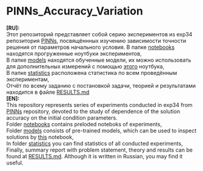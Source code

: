 # PINNs_Accuracy_Variation
**[RU]:**  
Этот репозиторий представляет собой серию экспериментов из exp34 репозитория [PINNs](https://github.com/mikhakuv/PINNs/tree/main), посвящённных изучению зависимости точности решения от параметров начального условия. 
В папке [notebooks](https://github.com/mikhakuv/PINNs_Accuracy_Variation/tree/main/notebooks) находятся прогруженные ноутбуки экспериментов,  
В папке [models](https://github.com/mikhakuv/PINNs_Accuracy_Variation/tree/main/models) находятся обученные модели, их можно использовать для дополнительных измерений с помощью [этого](https://colab.research.google.com/drive/1bOyiH_URqN34WNt1R8IjAz-yX6OpbPLr?usp=sharing) ноутбука,  
В папке [statistics](https://github.com/mikhakuv/PINNs_Accuracy_Variation/tree/main/statistics) расположена статистика по всем проведённым экспериментам,  
Отчёт по всему заданию с постановкой задачи, теорией и результатами находится в файле [RESULTS.md](https://github.com/mikhakuv/PINNs_Accuracy_Variation/blob/main/RESULTS.md)  
**[EN]:**  
This repository represents series of experiments conducted in exp34 from [PINNs](https://github.com/mikhakuv/PINNs/tree/main) repository, devoted to the study of dependence of the solution accuracy on the initial condition parameters.  
Folder [notebooks](https://github.com/mikhakuv/PINNs_Accuracy_Variation/tree/main/notebooks) contains preloded noteboks of experiments,  
Folder [models](https://github.com/mikhakuv/PINNs_Accuracy_Variation/tree/main/models) consists of pre-trained models, which can be used to inspect solutions by [this](https://colab.research.google.com/drive/1bOyiH_URqN34WNt1R8IjAz-yX6OpbPLr?usp=sharing) notebook,  
In folder [statistics](https://github.com/mikhakuv/PINNs_Accuracy_Variation/tree/main/statistics) you can find statistics of all conducted experiments,  
Finally, summary report with problem statement, theory and results can be found at [RESULTS.md](https://github.com/mikhakuv/PINNs_Accuracy_Variation/blob/main/RESULTS.md). Although it is written in Russian, you may find it useful.  

